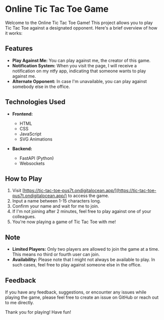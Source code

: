 # Online Tic Tac Toe Game

Welcome to the Online Tic Tac Toe Game! This project allows you to play Tic Tac Toe against a designated opponent. Here's a brief overview of how it works:

## Features
- **Play Against Me:** You can play against me, the creator of this game.
- **Notification System:** When you visit the page, I will receive a notification on my ntfy app, indicating that someone wants to play against me.
- **Alternate Opponent:** In case I'm unavailable, you can play against somebody else in the office.

## Technologies Used
- **Frontend:**
  - HTML
  - CSS
  - JavaScript
  - SVG Animations

- **Backend:**
  - FastAPI (Python)
  - Websockets

## How to Play
1. Visit [https://tic-tac-toe-pus7t.ondigitalocean.app/](https://tic-tac-toe-pus7t.ondigitalocean.app/) to access the game.
2. Input a name between 1-15 characters long.
3. Confirm your name and wait for me to join.
4. If I'm not joining after 2 minutes, feel free to play against one of your colleagues.
5. You're now playing a game of Tic Tac Toe with me!

## Note
- **Limited Players:** Only two players are allowed to join the game at a time. This means no third or fourth user can join.
- **Availability:** Please note that I might not always be available to play. In such cases, feel free to play against someone else in the office.

## Feedback
If you have any feedback, suggestions, or encounter any issues while playing the game, please feel free to create an issue on GitHub or reach out to me directly.

Thank you for playing! Have fun!
